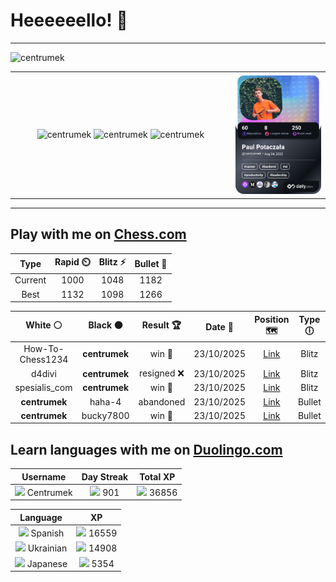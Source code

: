 # Heeeeeello! 👋

----

<div>
    <img
        src="https://komarev.com/ghpvc/?username=centrumek&label=visitors&color=0e75b6&style=flat"
        alt="centrumek"
    />
</div>

<table>
  <tbody>
    <tr>
      <td align="center" width="70%" colspan="2">
        <img 
            src="https://github-readme-stats.vercel.app/api?username=centrumek&show_icons=true&count_private=true&theme=dark&hide_border=true&hide=issues,contribs&bg_color=00000000"
            alt="centrumek"
          />
        <img
            src="https://github-readme-stats.vercel.app/api/top-langs/?username=centrumek&layout=compact&hide_border=true&theme=dark&bg_color=00000000&langs_count=6&exclude_repo=air-statistic-app"
            alt="centrumek"
        />
        <img 
            src="https://github-readme-streak-stats.herokuapp.com?user=centrumek&theme=dark&hide_border=true&background=FFFFFF00"
            alt="centrumek"
        />
      </td>
      <td width="30%" rowspan="2">
        <a href="https://app.daily.dev/centrumek">
          <img
            src="./devcard.png"
            alt="centrumek"
          />
        </a>
      </td>
    </tr>
  </tbody>
</table>

---

## Play with me on [Chess.com](https://www.chess.com/member/centrumek)

<div align="center">
<!--START_SECTION:chessStats-->
<!-- Automatically generated with https://github.com/Balastrong/chess-stats-action -->

| Type | Rapid ⏲️ | Blitz ⚡ | Bullet 🔫 |
|:---:|:---:|:---:|:---:|
| Current | 1000 | 1048 | 1182 |
| Best | 1132 | 1098 | 1266 |

| White ⚪ | Black ⚫ | Result 🏆 | Date 📅 | Position 🗺️ | Type 🕕 |
|:---:|:---:|:---:|:---:|:---:|:---:|
| How-To-Chess1234 | **centrumek** | win 🥇 | 23/10/2025 | <a href="http://www.ee.unb.ca/cgi-bin/tervo/fen.pl?select=8/p7/8/3r1p1p/k5p1/4R3/P5PP/6K1 w - f6 0 40">Link</a> | Blitz |
| d4divi | **centrumek** | resigned ❌ | 23/10/2025 | <a href="http://www.ee.unb.ca/cgi-bin/tervo/fen.pl?select=4r1k1/p1p2ppp/8/1B6/5P2/7P/PRP2PP1/2Q3K1 b - - 2 23">Link</a> | Blitz |
| spesialis_com | **centrumek** | win 🥇 | 23/10/2025 | <a href="http://www.ee.unb.ca/cgi-bin/tervo/fen.pl?select=8/p3p2k/np5p/5Rp1/P2b4/6P1/5KPP/3r4 w - - 3 35">Link</a> | Blitz |
| **centrumek** | haha-4 | abandoned  | 23/10/2025 | <a href="http://www.ee.unb.ca/cgi-bin/tervo/fen.pl?select=r1b4r/p2k1ppp/4pn2/2B5/P7/8/2PK1PPP/7q w - - 4 22">Link</a> | Bullet |
| **centrumek** | bucky7800 | win 🥇 | 23/10/2025 | <a href="http://www.ee.unb.ca/cgi-bin/tervo/fen.pl?select=8/6k1/8/7K/8/5R2/8/8 b - - 10 58">Link</a> | Bullet |

<!--END_SECTION:chessStats-->
</div>

## Learn languages with me on [Duolingo.com](https://www.duolingo.com/profile/Centrumek)

<div align="center">
<!--START_SECTION:duolingoStats-->
<!-- Automatically generated with https://github.com/centrumek/duolingo-readme-stats-->

| Username | Day Streak | Total XP |
|:---:|:---:|:---:|
| <img src="https://raw.githubusercontent.com/centrumek/duolingo-readme-stats/main/assets/duolingo.png" height="12"> Centrumek | <img src="https://raw.githubusercontent.com/centrumek/duolingo-readme-stats/main/assets/streakinactive.svg" height="12"> 901 | <img src="https://raw.githubusercontent.com/centrumek/duolingo-readme-stats/main/assets/xp.svg" height="12"> 36856 |

| Language | XP |
|:---:|:---:|
| <img src="https://raw.githubusercontent.com/centrumek/duolingo-readme-stats/main/assets/langs/spanish.svg" height="12"> Spanish | <img src="https://raw.githubusercontent.com/centrumek/duolingo-readme-stats/main/assets/xp.svg" height="12"> 16559 |
| <img src="https://raw.githubusercontent.com/centrumek/duolingo-readme-stats/main/assets/langs/ukrainian.svg" height="12"> Ukrainian | <img src="https://raw.githubusercontent.com/centrumek/duolingo-readme-stats/main/assets/xp.svg" height="12"> 14908 |
| <img src="https://raw.githubusercontent.com/centrumek/duolingo-readme-stats/main/assets/langs/japanese.svg" height="12"> Japanese | <img src="https://raw.githubusercontent.com/centrumek/duolingo-readme-stats/main/assets/xp.svg" height="12"> 5354 |

<!--END_SECTION:duolingoStats-->
</div>
<!--
**centrumek/centrumek** is a ✨ _special_ ✨ repository because its `README.md` (this file) appears on your GitHub profile.

Here are some ideas to get you started:

- 🔭 I’m currently working on ...
- 🌱 I’m currently learning ...
- 👯 I’m looking to collaborate on ...
- 🤔 I’m looking for help with ...
- 💬 Ask me about ...
- 📫 How to reach me: ...
- 😄 Pronouns: ...
- ⚡ Fun fact: ...
-->
